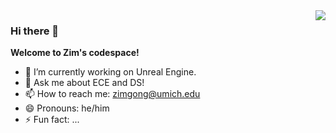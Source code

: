<img align="right" src="https://github-readme-stats.vercel.app/api?username=ZimG386&show_icons=true&icon_color=CE1D2D&text_color=718096&bg_color=ffffff&hide_title=true" />

### Hi there 👋
 **Welcome to Zim's codespace!**
- 🔭 I’m currently working on Unreal Engine. 
- 💬 Ask me about ECE and DS!
- 📫 How to reach me: zimgong@umich.edu
- 😄 Pronouns: he/him
- ⚡ Fun fact: ...

